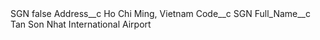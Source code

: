 <?xml version="1.0" encoding="UTF-8"?>
<CustomMetadata xmlns="http://soap.sforce.com/2006/04/metadata" xmlns:xsi="http://www.w3.org/2001/XMLSchema-instance" xmlns:xsd="http://www.w3.org/2001/XMLSchema">
    <label>SGN</label>
    <protected>false</protected>
    <values>
        <field>Address__c</field>
        <value xsi:type="xsd:string">Ho Chi Ming, Vietnam</value>
    </values>
    <values>
        <field>Code__c</field>
        <value xsi:type="xsd:string">SGN</value>
    </values>
    <values>
        <field>Full_Name__c</field>
        <value xsi:type="xsd:string">Tan Son Nhat International Airport</value>
    </values>
</CustomMetadata>

